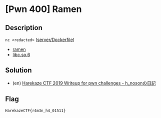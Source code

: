 # [Pwn 400] Ramen
## Description
`nc <redacted>` ([server/Dockerfile](server/Dockerfile))

- [ramen](attachments/ramen)
- [libc.so.6](attachments/libc.so.6)

## Solution
- (en) [Harekaze CTF 2019 Writeup for pwn challenges - h_nosonの日記](http://h-noson.hatenablog.jp/entry/2019/05/19/232401#Ramen-400-pts-2-solves)

## Flag
```
HarekazeCTF{r4m3n_h4_01511}
```